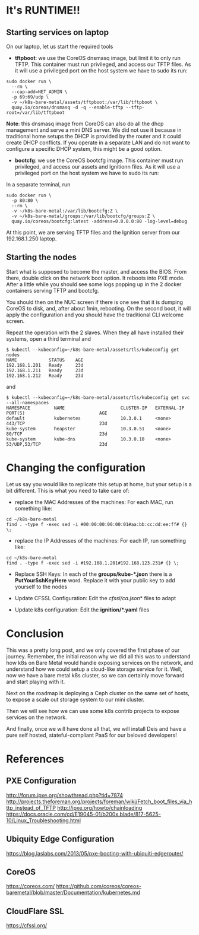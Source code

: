 # It's RUNTIME!!
## Starting services on laptop

On our laptop, let us start the required tools

* **tftpboot**: we use the CoreOS dnsmasq image, but limit it to only run TFTP. This container must run privileged, and access our TFTP files. As it will use a privileged port on the host system we have to sudo its run: 

```
sudo docker run \
  --rm \
  --cap-add=NET_ADMIN \
  -p 69:69/udp \
  -v ~/k8s-bare-metal/assets/tftpboot:/var/lib/tftpboot \
  quay.io/coreos/dnsmasq -d -q --enable-tftp --tftp-root=/var/lib/tftpboot
```

**Note**: this dnsmasq image from CoreOS can also do all the dhcp management and serve a mini DNS server. We did not use it because in traditional home setups the DHCP is provided by the router and it could create DHCP conflicts. If you operate in a separate LAN and do not want to configure a specific DHCP system, this might be a good option. 

* **bootcfg**: we use the CoreOS bootcfg image. This container must run privileged, and access our assets and Ignitionn files. As it will use a privileged port on the host system we have to sudo its run: 

In a separate terminal, run

```
sudo docker run \
  -p 80:80 \
  --rm \
  -v ~/k8s-bare-metal:/var/lib/bootcfg:Z \
  -v ~/k8s-bare-metal/groups:/var/lib/bootcfg/groups:Z \
  quay.io/coreos/bootcfg:latest -address=0.0.0.0:80 -log-level=debug
```

At this point, we are serving TFTP files and the Ignition server from our 192.168.1.250 laptop. 

## Starting the nodes

Start what is supposed to become the master, and access the BIOS. From there, double click on the network boot option. It reboots into PXE mode. After a little while you should see some logs popping up in the 2 docker containers serving TFTP and bootcfg. 

You should then on the NUC screen if there is one see that it is dumping CoreOS to disk, and, after about 1min, rebooting. On the second boot, it will apply the configuration and you should have the traditional CLI welcome screen. 

Repeat the operation with the 2 slaves. When they all have installed their systems, open a third terminal and 

```
$ kubectl --kubeconfig=~/k8s-bare-metal/assets/tls/kubeconfig get nodes
NAME            STATUS    AGE
192.168.1.201   Ready     23d
192.168.1.211   Ready     23d
192.168.1.212   Ready     23d
```

and 

```
$ kubectl --kubeconfig=~/k8s-bare-metal/assets/tls/kubeconfig get svc --all-namespaces
NAMESPACE         NAME                     CLUSTER-IP   EXTERNAL-IP   PORT(S)                            AGE
default           kubernetes               10.3.0.1     <none>        443/TCP                            23d
kube-system       heapster                 10.3.0.51    <none>        80/TCP                             23d
kube-system       kube-dns                 10.3.0.10    <none>        53/UDP,53/TCP                      23d
```

# Changing the configuration

Let us say you would like to replicate this setup at home, but your setup is a bit different. This is what you need to take care of: 

* replace the MAC Addresses of the machines: For each MAC, run something like: 

```
cd ~/k8s-bare-metal
find . -type f -exec sed -i #00:00:00:00:00:01#aa:bb:cc:dd:ee:ff# {} \;
```

* replace the IP Addresses of the machines: For each IP, run something like: 

```
cd ~/k8s-bare-metal
find . -type f -exec sed -i #192.168.1.201#192.168.123.231# {} \;
```

* Replace SSH Keys: In each of the **groups/kube-*.json** there is a **PutYourSshKeyHere** word. Replace it with your public key to add yourself to the nodes

* Update CFSSL Configuration: Edit the **cfssl/ca*.json** files to adapt

* Update k8s configuration: Edit the **ignition/*.yaml** files

# Conclusion

This was a pretty long post, and we only covered the first phase of our journey. Remember, the initial reason why we did all this was to understand how k8s on Bare Metal would handle exposing services on the network, and understand how we could setup a cloud-like storage service for it. Well, now we have a bare metal k8s cluster, so we can certainly move forward and start playing with it. 

Next on the roadmap is deploying a Ceph cluster on the same set of hosts, to expose a scale out storage system to our mini cluster. 

Then we will see how we can use some k8s contrib projects to expose services on the network. 

And finally, once we will have done all that, we will install Deis and have a pure self hosted, stateful-compliant PaaS for our beloved developers! 

# References 
## PXE Configuration

http://forum.ipxe.org/showthread.php?tid=7874
http://projects.theforeman.org/projects/foreman/wiki/Fetch_boot_files_via_http_instead_of_TFTP
http://ipxe.org/howto/chainloading
https://docs.oracle.com/cd/E19045-01/b200x.blade/817-5625-10/Linux_Troubleshooting.html

## Ubiquity Edge Configuration

https://blog.laslabs.com/2013/05/pxe-booting-with-ubiquiti-edgerouter/

## CoreOS

https://coreos.com/
https://github.com/coreos/coreos-baremetal/blob/master/Documentation/kubernetes.md

## CloudFlare SSL 

https://cfssl.org/
